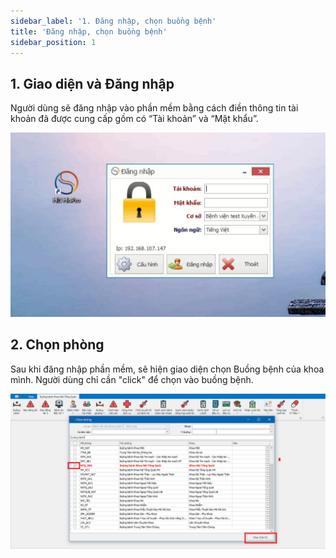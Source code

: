 ```yaml
---
sidebar_label: '1. Đăng nhập, chọn buồng bệnh'
title: 'Đăng nhập, chọn buồng bệnh'
sidebar_position: 1
---
```

## 1. Giao diện và Đăng nhập

Người dùng sẽ đăng nhập vào phần mềm bằng cách điền thông tin tài khoản đã được cung cấp gồm có “Tài khoản” và “Mật khẩu”.

<div className="center-container">
  <img src="/img/giao-dien-dang-nhap.jpg" alt="Giao diện đăng nhập" />
</div>


## 2. Chọn phòng

Sau khi đăng nhập phần mềm, sẽ hiện giao diện chọn Buồng bệnh của khoa mình. Người dùng chỉ cần "click" để chọn vào buồng bệnh.

<div className="center-container">
  <img src="/img/giao-dien-chon-buong-benh.jpg" alt="Giao diện chọn buồng bệnh" />
</div>